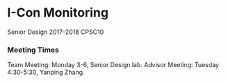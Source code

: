 # I-Con Monitoring
Senior Design 2017-2018 CPSC10

### Meeting Times
Team Meeting: Monday 3-6, Senior Design lab.
Advisor Meeting: Tuesday 4:30-5:30, Yanping Zhang.
